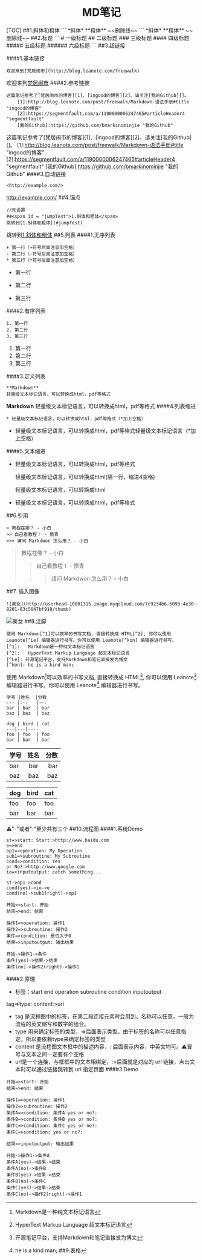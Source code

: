 
<h1 align = "center">MD笔记</h1>
[TOC]
##<span id = "jumpTest">1.斜体和粗体</span>
```
*斜体*
**粗体** 
~~删除线~~
```
*斜体* **粗体** ~~删除线~~
##2.标题
```
# 一级标题
## 二级标题
### 三级标题
#### 四级标题
##### 五级标题
###### 六级标题
```
##3.超链接

####1.基本链接
```
欢迎来到[梵居闹市](http://blog.leanote.com/freewalk)
```
 欢迎来到[梵居闹市](http://blog.leanote.com/freewalk)
####2.参考链接
```
这篇笔记参考了[梵居闹市的博客][1]、[ingood的博客][2]、请关注[我的Github][]。
	[1]:http://blog.leanote.com/post/freewalk/Markdown-语法手册#title "ingood的博客"
	[2]:https://segmentfault.com/a/1190000006247465#articleHeader4 "segmentfault"
	[我的Github]:https://github.com/bmarkinominjie "我的Github"
```
这篇笔记参考了[梵居闹市的博客][1]、[ingood的博客][2]、请关注[我的Github][]。
[1]:http://blog.leanote.com/post/freewalk/Markdown-语法手册#title "ingood的博客"
[2]:https://segmentfault.com/a/1190000006247465#articleHeader4 "segmentfault"
[我的Github]:https://github.com/bmarkinominjie "我的Github"
####3.自动链接
```
<http://example.com/>
```
<http://example.com/>
##4.锚点
```
//先设置
##<span id = "jumpTest">1.斜体和粗体</span>
跳转到[1.斜体和粗体](#jumpTest)
```

跳转到[1.斜体和粗体](#jumpTest)
##5.列表
####1.无序列表
```
+ 第一行（+符号后面注意加空格）
- 第二行（-符号后面注意加空格）
* 第三行（*符号后面注意加空格）
```
+ 第一行
- 第二行
* 第三行

####2.有序列表
```
1. 第一行
2. 第二行
3. 第三行
```
1. 第一行
2. 第二行
3. 第三行

####3.定义列表
 ```
**Markdown**
轻量级文本标记语言，可以转换成html，pdf等格式
 ```
**Markdown**
轻量级文本标记语言，可以转换成html，pdf等格式
####4.列表缩进
```
* 轻量级文本标记语言，可以转换成html，pdf等格式（*加上空格）
```
* 轻量级文本标记语言，可以转换成html，pdf等格式轻量级文本标记语言（*加上空格）

####5.文本缩进
* 轻量级文本标记语言，可以转换成html，pdf等格式

  轻量级文本标记语言，可以转换成html(隔一行，缩进4空格)
  
  轻量级文本标记语言，可以转换成html
  
* 轻量级文本标记语言，可以转换成html，pdf等格式

##6.引用
```
> 教程在哪？ - 小白
>> 自己看教程！ - 愤青
>>> 请问 Markdwon 怎么用？ - 小白
```
> 教程在哪？ - 小白
>> 自己看教程！ - 愤青
>>> 请问 Markdwon 怎么用？ - 小白
	
##7. 插入图像
```
![美女](http://userhead-10001315.image.myqcloud.com/7c9234b6-5093-4e30-8201-83c5047bf919/thumb)
```
![美女](http://userhead-10001315.image.myqcloud.com/7c9234b6-5093-4e30-8201-83c5047bf919/thumb)
##8.注脚
```
使用 Markdown[^1]可以效率的书写文档, 直接转换成 HTML[^2], 你可以使用 Leanote[^Le] 编辑器进行书写。你可以使用 Leanote[^kon] 编辑器进行书写。
[^1]:	Markdown是一种纯文本标记语言
[^2]:	HyperText Markup Language 超文本标记语言
[^Le]: 开源笔记平台，支持Markdown和笔记直接发为博文
[^kon]: he is a kind man;
```
使用 Markdown[^1]可以效率的书写文档, 直接转换成 HTML[^2], 你可以使用 Leanote[^Le] 编辑器进行书写。你可以使用 Leanote[^kon] 编辑器进行书写。
[^1]:	Markdown是一种纯文本标记语言
[^2]:	HyperText Markup Language 超文本标记语言
[^Le]: 开源笔记平台，支持Markdown和笔记直接发为博文
[^kon]: he is a kind man;
##9.表格
```
学号 |姓名  |分数
--- |:-:   |--:
bar | bar  | bar
baz | baz  | baz

dog | bird | cat 
---|---|----
foo | foo  | foo
bar | bar  | bar
```
学号 |姓名  |分数
--- |:-:   |--:
bar | bar  | bar
baz | baz  | baz

dog | bird | cat 
---|---|----
foo | foo  | foo
bar | bar  | bar
⚠️"-"或者":"至少共有三个
##10.流程图
####1.系统Demo
```flow
st=>start: Start:>http://www.baidu.com
e=>end
op1=>operation: My Operation
sub1=>subroutine: My Subroutine
cond=>condition: Yes
or No?:>http://www.google.com
io=>inputoutput: catch something...

st->op1->cond
cond(yes)->io->e
cond(no)->sub1(right)->op1
```
```flow
开始=>start: 开始
结束=>end: 结束

操作1=>operation: 操作1
操作2=>subroutine: 操作2
条件=>condition: 是否大于0
结果=>inputoutput: 输出结果

开始->操作1->条件
条件(yes)->结果->结束
条件(no)->操作2(right)->操作1
```
####2.原理
*	标签：start end operation subroutine condition inputoutput

tag=>type: content:>url
*	tag 是流程图中的标签，在第二段连接元素时会用到。名称可以任意，一般为流程的英文缩写和数字的组合。
*	type 用来确定标签的类型，=>后面表示类型。由于标签的名称可以任意指定，所以要依赖type来确定标签的类型
*	content 是流程图文本框中的描述内容，: 后面表示内容，中英文均可。⚠️冒号与文本之间一定要有个空格
*	url是一个连接，与框框中的文本相绑定，:>后面就是对应的 url 链接，点击文本时可以通过链接跳转到 url 指定页面
####3.Demo
```flow
开始=>start: 开始
结束=>end: 结束

操作1=>operation: 操作1
操作2=>subroutine: 操作2
条件A=>condition: 条件A yes or no?:
条件B=>condition: 条件B yes or no?:
条件C=>condition: 条件C yes or no?:
条件C=>condition: yes or no?:

结果=>inputoutput: 输出结果

开始->操作1->条件A
条件A(yes)->结果->结束
条件A(no)->条件B
条件B(yes)->结果->结束
条件B(no)->条件C
条件C(yes)->结果->结束
条件C(no)->操作2(right)->操作1
```




